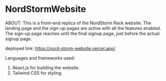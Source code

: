 # NordStormWebsite
ABOUT:
This is a front-end replica of the NordStorm Rack website. The landing page and the sign-up pages are active with all the features enabled. The sign-up page reaches until the final signup page, just before the actual signup page.

deployed link:
https://nord-storm-website.vercel.app/

Languages and frameworks used:
1. React.js for building the website.
2. Tailwind CSS for styling.
